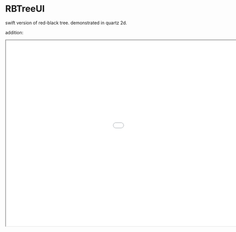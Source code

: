 # RBTreeUI

swift version of red-black tree. demonstrated in quartz 2d.

addition:

<iframe height=590 width=1280 src="rbtreeui-a">

deletion:

<iframe height=590 width=1280 src="rbtreeui-d.gif">
